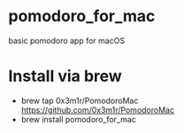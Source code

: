 # pomodoro_for_mac

basic pomodoro app for macOS


# Install via brew

* brew tap 0x3m1r/PomodoroMac https://github.com/0x3m1r/PomodoroMac
* brew install pomodoro_for_mac
